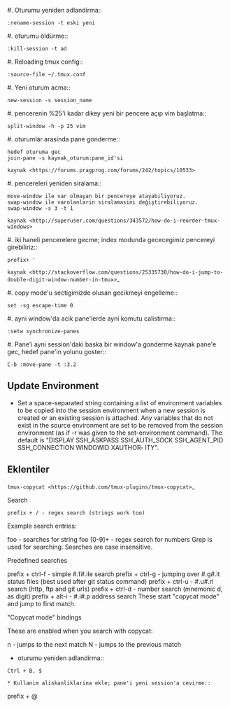 #. Oturumu yeniden adlandirma::
```
:rename-session -t eski yeni
```
#. oturumu öldürme::
```
:kill-session -t ad
```
#. Reloading tmux config::
```
:source-file ~/.tmux.conf
```
#. Yeni oturum acma::
```
new-session -s session_name
```
#. pencerenin %25'i kadar dikey yeni bir pencere açıp vim başlatma::
```
split-window -h -p 25 vim
```
#. oturumlar arasinda pane gonderme::
```
hedef oturuma gec
join-pane -s kaynak_oturum:pane_id'si
```
`kaynak <https://forums.pragprog.com/forums/242/topics/10533>`

#. pencereleri yeniden siralama::
```
move-window ile var olmayan bir pencereye atayabiliyoruz.
swap-window ile varolanlarin siralamasini değiştirebiliyoruz.
swap-window -s 3 -t 1
```

`kaynak <http://superuser.com/questions/343572/how-do-i-reorder-tmux-windows>`

#. iki haneli pencerelere gecme; index modunda gececegimiz pencereyi girebiliriz::
```
prefix+ '
```
`kaynak <http://stackoverflow.com/questions/25335730/how-do-i-jump-to-double-digit-window-number-in-tmux>`_

#. copy mode'u sectigimizde olusan gecikmeyi engelleme::
```
set -sg escape-time 0
```
#. ayni window'da acik pane'lerde ayni komutu calistirma::
```
:setw synchronize-panes 
```
#. Pane'i ayni session'daki baska bir window'a gonderme
kaynak pane'e gec, hedef pane'in yolunu goster::  
  ```
C-b :move-pane -t :3.2 
```

Update Environment
----

* Set a space-separated string containing a list of environment variables to
be copied into the session environment when a new session is created or an
existing session is attached.  Any variables that do not exist in the
source environment are set to be removed from the session environment (as
if -r was given to the set-environment command).  The default is "DISPLAY
SSH_ASKPASS SSH_AUTH_SOCK SSH_AGENT_PID SSH_CONNECTION WINDOWID XAUTHOR‐
ITY".

Eklentiler
----------

`tmux-copycat <https://github.com/tmux-plugins/tmux-copycat>`_

Search
```
prefix + / - regex search (strings work too)
```
Example search entries:

foo - searches for string foo
[0-9]+ - regex search for numbers
Grep is used for searching.
Searches are case insensitive.

Predefined searches

prefix + ctrl-f - simple #.f#.ile search
prefix + ctrl-g - jumping over #.g#.it status files (best used after git status command)
prefix + ctrl-u - #.u#.rl search (http, ftp and git urls)
prefix + ctrl-d - number search (mnemonic d, as digit)
prefix + alt-i - #.i#.p address search
These start "copycat mode" and jump to first match.

"Copycat mode" bindings

These are enabled when you search with copycat:

n - jumps to the next match
N - jumps to the previous match

* oturumu yeniden adlandirma::
```
Ctrl + B, $
```

```
* Kullanim aliskanliklarina ekle; pane'i yeni session'a cevirme::
```
  prefix + @ 
```
